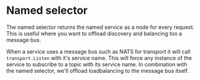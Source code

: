 # Named selector

The named selector returns the named service as a node for every request. This is useful where you want to 
offload discovery and balancing too a message bus.

When a service uses a message bus such as NATS for transport it will call `transport.Listen` with it's service name. 
This will force any instance of the service to subscribe to a topic with its service name. In combination with 
the named selector, we'll offload loadbalancing to the message bus itself.
